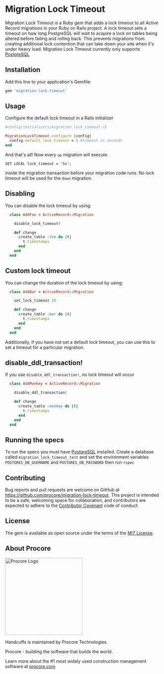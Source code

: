 # Migration Lock Timeout

Migration Lock Timeout is a Ruby gem that adds a lock timeout to all Active
Record migrations in your Ruby on Rails project. A lock timeout sets a timeout
on how long PostgreSQL will wait to acquire a lock on tables being altered
before failing and rolling back. This prevents migrations from creating
additional lock contention that can take down your site when it's under heavy
load. Migration Lock Timeout currently only supports [PostgreSQL](https://www.postgresql.org/)

## Installation

Add this line to your application's Gemfile:

```ruby
gem 'migration-lock-timeout'
```

## Usage

Configure the default lock timeout in a Rails initializer

```ruby
#config/initializers/migration_lock_timeout.rb

MigrationLockTimeout.configure |config|
  config.default_lock_timeout = 5 #timeout in seconds
end
```

And that's all! Now every `up` migration will execute
```psql
SET LOCAL lock_timeout = '5s';
```
inside the migration transaction before your migration code runs. No lock
timeout will be used for the `down` migration.

## Disabling

You can disable the lock timeout by using:
```ruby
  class AddFoo < ActiveRecord::Migration

    disable_lock_timeout!

    def change
      create_table :foo do |t|
        t.timestamps
      end
    end
  end
```

## Custom lock timeout

You can change the duration of the lock timeout by using:
```ruby
  class AddBar < ActiveRecord::Migration

    set_lock_timeout 10

    def change
      create_table :bar do |t|
        t.timestamps
      end
    end
  end
```
Additionally, if you have not set a default lock timeout, you can use this to
set a timeout for a particular migration.

## disable_ddl_transaction!

If you use `disable_ddl_transaction!`, no lock timeout will occur
```ruby
  class AddMonkey < ActiveRecord::Migration

    disable_ddl_transaction!

    def change
      create_table :monkey do |t|
        t.timestamps
      end
    end
  end
```

## Running the specs

To run the specs you must have [PostgreSQL](https://www.postgresql.org/)
installed. Create a database called `migration_lock_timeout_test` and set the
environment variables `POSTGRES_DB_USERNAME` and `POSTGRES_DB_PASSWORD` then run
`rspec`

## Contributing

Bug reports and pull requests are welcome on GitHub at https://github.com/procore/migration-lock-timeout. This project is intended to be a safe, welcoming space for collaboration, and contributors are expected to adhere to the [Contributor Covenant](http://contributor-covenant.org) code of conduct.


## License

The gem is available as open source under the terms of the [MIT License](http://opensource.org/licenses/MIT).

## About Procore

<img
  src="https://www.procore.com/images/procore_logo.png"
  alt="Procore Logo"
  width="250px"
/>

Handcuffs is maintained by Procore Technologies.

Procore - building the software that builds the world.

Learn more about the #1 most widely used construction management software at [procore.com](https://www.procore.com/)

